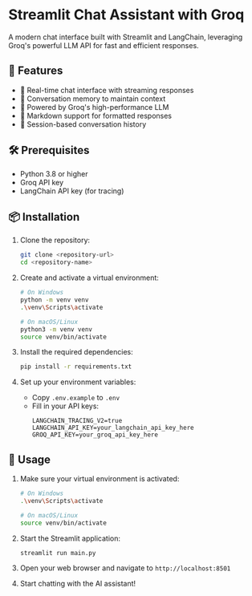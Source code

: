 # Streamlit Chat Assistant with Groq

A modern chat interface built with Streamlit and LangChain, leveraging Groq's powerful LLM API for fast and efficient responses.

## 🌟 Features

- 💬 Real-time chat interface with streaming responses
- 🧠 Conversation memory to maintain context
- 🚀 Powered by Groq's high-performance LLM
- 📝 Markdown support for formatted responses
- 🔄 Session-based conversation history

## 🛠️ Prerequisites

- Python 3.8 or higher
- Groq API key
- LangChain API key (for tracing)

## 📦 Installation

1. Clone the repository:
   ```bash
   git clone <repository-url>
   cd <repository-name>
   ```

2. Create and activate a virtual environment:
   ```bash
   # On Windows
   python -m venv venv
   .\venv\Scripts\activate

   # On macOS/Linux
   python3 -m venv venv
   source venv/bin/activate
   ```

3. Install the required dependencies:
   ```bash
   pip install -r requirements.txt
   ```

4. Set up your environment variables:
   - Copy `.env.example` to `.env`
   - Fill in your API keys:
     ```
     LANGCHAIN_TRACING_V2=true
     LANGCHAIN_API_KEY=your_langchain_api_key_here
     GROQ_API_KEY=your_groq_api_key_here
     ```

## 🚀 Usage

1. Make sure your virtual environment is activated:
   ```bash
   # On Windows
   .\venv\Scripts\activate

   # On macOS/Linux
   source venv/bin/activate
   ```

2. Start the Streamlit application:
   ```bash
   streamlit run main.py
   ```

3. Open your web browser and navigate to `http://localhost:8501`
4. Start chatting with the AI assistant!
